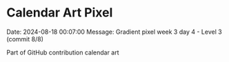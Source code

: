 # Calendar Art Pixel

Date: 2024-08-18 00:07:00
Message: Gradient pixel week 3 day 4 - Level 3 (commit 8/8)

Part of GitHub contribution calendar art

